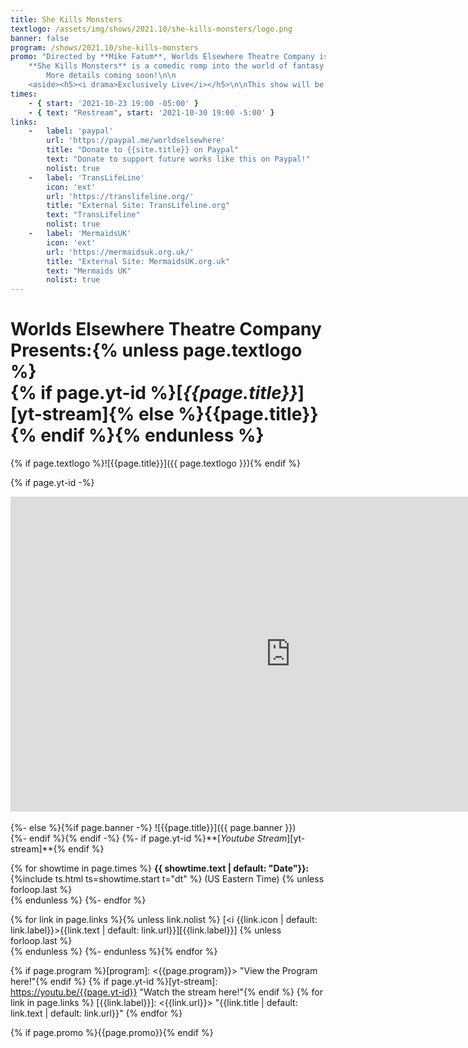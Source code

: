 ```yaml
---
title: She Kills Monsters
textlogo: /assets/img/shows/2021.10/she-kills-monsters/logo.png
banner: false
program: /shows/2021.10/she-kills-monsters
promo: "Directed by **Mike Fatum**, Worlds Elsewhere Theatre Company is proud to announce our Fall 2021 Charity Stream, benefitting [<i ext>Trans Lifeline</i>][TransLifeline] and [<i ext>Mermaids UK</i>][MermaidsUK] -- two charities aimed at providing trans peer support and community care.\n\n
    **She Kills Monsters** is a comedic romp into the world of fantasy role-playing games. In this high-octane dramatic comedy laden with homicidal fairies, nasty ogres, and 90s pop culture, acclaimed playwright **Qui Nguyen** (\"Raya and the Last Dragon\") offers a heart-pounding homage to the geek and warrior within us all.\n\n
        More details coming soon!\n\n
    <aside><h5><i drama>Exclusively Live</i></h5>\n\nThis show will be exclusively for attendees and will **not** be made available as video-on-demand after the performance dates.</aside>"
times:
    - { start: '2021-10-23 19:00 -05:00' }
    - { text: "Restream", start: '2021-10-30 19:00 -5:00' }
links:
    -   label: 'paypal'
        url: 'https://paypal.me/worldselsewhere'
        title: "Donate to {{site.title}} on Paypal"
        text: "Donate to support future works like this on Paypal!"
        nolist: true
    -   label: 'TransLifeLine'
        icon: 'ext'
        url: 'https://translifeline.org/'
        title: "External Site: TransLifeline.org"
        text: "TransLifeline"
        nolist: true
    -   label: 'MermaidsUK'
        icon: 'ext'
        url: 'https://mermaidsuk.org.uk/'
        title: "External Site: MermaidsUK.org.uk"
        text: "Mermaids UK"
        nolist: true
---
```


# Worlds Elsewhere Theatre Company Presents:{% unless page.textlogo %}<br>**{% if page.yt-id %}[<i yt>{{page.title}}</i>][yt-stream]{% else %}{{page.title}}{% endif %}**{% endunless %}

{% if page.textlogo %}<span shadow>![{{page.title}}]({{ page.textlogo }})</span>{% endif %}

{% if page.yt-id -%}
<div class="video-box"><iframe type="text/html" width="896" height="504" src="https://youtube.com/embed/{{page.yt-id}}" frameborder="0" allow="accelerometer; autoplay; clipboard-write; encrypted-media; gyroscope; picture-in-picture" allowfullscreen></iframe></div> <br>
{%- else %}{%if page.banner -%}
![{{page.title}}]({{ page.banner }}) <br>
{%- endif %}{% endif -%}
{%- if page.yt-id %}**[<i yt>Youtube Stream</i>][yt-stream]**{% endif %}

{% for showtime in page.times %}
**{{ showtime.text | default: "Date"}}:** {%include ts.html ts=showtime.start t="dt" %} (US Eastern Time) {% unless forloop.last %}<br>{% endunless %}
{%- endfor %}

{% for link in page.links %}{% unless link.nolist %}
[<i {{link.icon | default: link.label}}>{{link.text | default: link.url}}</i>][{{link.label}}] {% unless forloop.last %}<br>{% endunless %}
{%- endunless %}{% endfor %}

{% if page.program %}[program]: <{{page.program}}> "View the Program here!"{% endif %}
{% if page.yt-id %}[yt-stream]: <https://youtu.be/{{page.yt-id}}> "Watch the stream here!"{% endif %}
{% for link in page.links %}
[{{link.label}}]: <{{link.url}}> "{{link.title | default: link.text | default: link.url}}"
{% endfor %}

{% if page.promo %}{{page.promo}}{% endif %}
